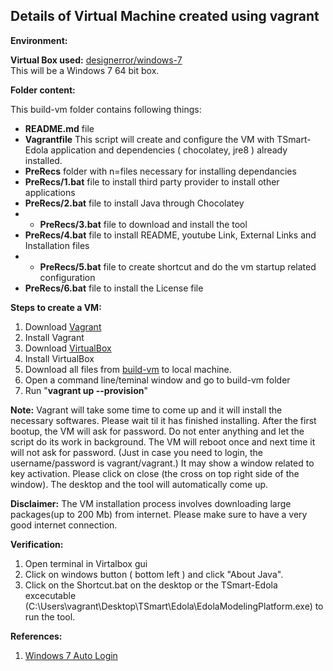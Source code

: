 __Details of Virtual Machine created using vagrant__
------------------------------------------------

__Environment:__

__Virtual Box used:__ [designerror/windows-7](https://vagrantcloud.com/designerror/boxes/windows-7)  
This will be a Windows 7 64 bit box.

__Folder content:__

This build-vm folder contains following things:
- __README.md__ file
- __Vagrantfile__  This script will create and configure the VM with TSmart-Edola application and dependencies ( chocolatey, jre8 ) already installed.
- __PreRecs__ folder with n=files necessary for installing dependancies
- __PreRecs/1.bat__ file to install third party provider to install other applications
- __PreRecs/2.bat__ file to install Java through Chocolatey
- - __PreRecs/3.bat__ file to download and install the tool
- __PreRecs/4.bat__ file to install README, youtube Link, External Links and Installation files
- - __PreRecs/5.bat__ file to create shortcut and do the vm startup related configuration
- __PreRecs/6.bat__ file to install the License file


__Steps to create a VM:__

1. Download [Vagrant](https://www.vagrantup.com/)
2. Install Vagrant
3. Download [VirtualBox](https://www.virtualbox.org/wiki/Downloads)
4. Install VirtualBox
5. Download all files from [build-vm](https://github.com/SoftwareEngineeringToolDemos/ICSE-2013-JITTAC/tree/master/build-vm) to local machine.
6. Open a command line/teminal window and go to build-vm folder
7. Run "__vagrant up --provision__"

__Note:__ Vagrant will take some time to come up and it will install the necessary softwares. Please wait til it has finished installing. After the first bootup, the VM will ask for password. Do not enter anything and let the script do its work in background. The VM will reboot once and next time it will not ask for password. (Just in case you need to login, the username/password is vagrant/vagrant.) It may show a window related to key activation. Please click on close (the cross on top right side of the window). The desktop and the tool will automatically come up. 

__Disclaimer:__ The VM installation process involves downloading large packages(up to 200 Mb) from internet. Please make sure to have a very good internet connection.

__Verification:__

1. Open terminal in Virtalbox gui
2. Click on windows button ( bottom left ) and click "About Java". 
3. Click on the Shortcut.bat on the desktop or the TSmart-Edola excecutable (C:\Users\vagrant\Desktop\TSmart\Edola\EdolaModelingPlatform.exe) to run the tool.

__References:__

1. [Windows 7 Auto Login](http://superuser.com/questions/340396/how-do-i-change-automatic-logon-via-script-or-command-line)
